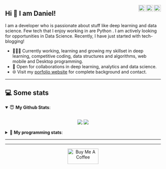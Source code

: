 <a href="https://twitter.com/" target="_blank" rel="nofollow"><img align="right" alt="Pratik's Twitter" width="22px" src="https://cdn.jsdelivr.net/npm/simple-icons@v3/icons/twitter.svg" /></a><a href="https://www.linkedin.com/" target="_blank" rel="nofollow"><img align="right" alt="Pratik's Linkdein" width="22px" src="https://cdn.jsdelivr.net/npm/simple-icons@v3/icons/linkedin.svg" /></a><a href="https://www.instagram.com" target="_blank" rel="nofollow"><img align="right" alt="Pratik's Insta" width="22px" src="https://cdn.jsdelivr.net/npm/simple-icons@v3/icons/instagram.svg" /></a>

## Hi 👋 I am Daniel! 
I am a developer who is passionate about stuff like deep learning and data science. Few tech that I enjoy working in are Python . I am actively looking for opportunities in Data Science. Recently, I have just started with tech-blogging!

- 👨🏽‍💻 Currently working, learning and growing my skillset in deep learning, competitive coding, data structures and algorithms, web mobile and Desktop programming.
- 🤝 Open for collaborations in deep learning, analytics and data science.
- 🌐 Visit my [porfolio website](https://daniel-guedegbe.herokuapp.com) for complete background and contact.

---

## 💻 Some stats

<details open>
 <summary> 😇 <b>My Github Stats</b>: </summary>
<br>
<p align = "center">
  <img src = "https://github-readme-stats.vercel.app/api?username=daniel10027&show_icons=true&theme=tokyonight&line_height=27">
  <img src = "https://github-readme-stats.vercel.app/api/top-langs/?username=daniel10027&theme=tokyonight">
</p>

</details>

<details> 
 <summary>🤖 <b>My programming stats</b>: </summary>
<br>

<!--START_SECTION:waka-->
**I'm an Early 🐤** 

```text
🌞 Morning    131 commits    █████░░░░░░░░░░░░░░░░░░░░   19.58% 
🌆 Daytime    229 commits    ████████░░░░░░░░░░░░░░░░░   34.23% 
🌃 Evening    236 commits    ████████░░░░░░░░░░░░░░░░░   35.28% 
🌙 Night      73 commits     ██░░░░░░░░░░░░░░░░░░░░░░░   10.91%

```
📅 **I'm Most Productive on Thursday** 

```text
Monday       61 commits     ██░░░░░░░░░░░░░░░░░░░░░░░   9.12% 
Tuesday      97 commits     ███░░░░░░░░░░░░░░░░░░░░░░   14.5% 
Wednesday    76 commits     ██░░░░░░░░░░░░░░░░░░░░░░░   11.36% 
Thursday     124 commits    ████░░░░░░░░░░░░░░░░░░░░░   18.54% 
Friday       81 commits     ███░░░░░░░░░░░░░░░░░░░░░░   12.11% 
Saturday     111 commits    ████░░░░░░░░░░░░░░░░░░░░░   16.59% 
Sunday       119 commits    ████░░░░░░░░░░░░░░░░░░░░░   17.79%

```


📊 **This Week I Spent My Time On** 

```text
💬 Programming Languages: 
HTML                     34 mins             ██████████████████████░░░   91.21% 
C                        2 mins              █░░░░░░░░░░░░░░░░░░░░░░░░   7.19% 
CSS                      0 secs              ░░░░░░░░░░░░░░░░░░░░░░░░░   1.6%

```

**I Mostly Code in Jupyter Notebook** 

```text
Jupyter Notebook         11 repos            ██████████████████████░░░   89.75% 
C++                      2 repos             ███░░░░░░░░░░░░░░░░░░░░░░   12.5% 
CSS                      1 repo              █░░░░░░░░░░░░░░░░░░░░░░░░   6.25% 
JavaScript               1 repo              █░░░░░░░░░░░░░░░░░░░░░░░░   6.25% 
HTML                     1 repo              █░░░░░░░░░░░░░░░░░░░░░░░░   6.25%

```



<!--END_SECTION:waka-->

</details>

---
---

<p align = "center"><a href="https://www.buymeacoffee.com/daniel10027" target="_blank"><img src="https://cdn.buymeacoffee.com/buttons/v2/default-yellow.png" alt="Buy Me A Coffee" style="height: 50px !important;width: 100px !important;" ></a>
</p>
